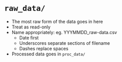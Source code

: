 # `raw_data/`

* The most raw form of the data goes in here
* Treat as read-only
* Name appropriately: eg. YYYMMDD_raw-data.csv
    * Date first
    * Underscores separate sections of filename
    * Dashes replace spaces
* Processed data goes in `proc_data/`
